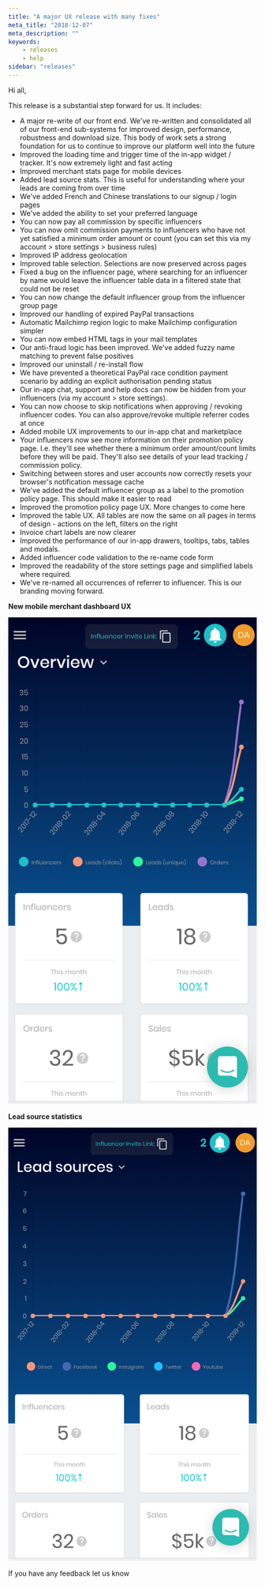 ```yaml
---
title: "A major UX release with many fixes"
meta_title: "2018-12-07"
meta_description: ""
keywords:
    - releases
    - help
sidebar: "releases"
---
```


Hi all,

This release is a substantial step forward for us. It includes:

* A major re-write of our front end. We've re-written and consolidated all of our front-end sub-systems for improved design, performance, robustness and download size. This body of work sets a strong foundation for us to continue to improve our platform well into the future
* Improved the loading time and trigger time of the in-app widget / tracker. It's now extremely light and fast acting
* Improved merchant stats page for mobile devices
* Added lead source stats. This is useful for understanding where your leads are coming from over time
* We've added French and Chinese translations to our signup / login pages
* We've added the ability to set your preferred language
* You can now pay all commission by specific influencers
* You can now omit commission payments to influencers who have not yet satisfied a minimum order amount or count (you can set this via my account > store settings > business rules)
* Improved IP address geolocation
* Improved table selection. Selections are now preserved across pages
* Fixed a bug on the influencer page, where searching for an influencer by name would leave the influencer table data in a filtered state that could not be reset
* You can now change the default influencer group from the influencer group page
* Improved our handling of expired PayPal transactions
* Automatic Mailchimp region logic to make Mailchimp configuration simpler
* You can now embed HTML tags in your mail templates
* Our anti-fraud logic has been improved. We've added fuzzy name matching to prevent false positives
* Improved our uninstall / re-install flow
* We have prevented a theoretical PayPal race condition payment scenario by adding an explicit authorisation pending status
* Our in-app chat, support and help docs can now be hidden from your influencers (via my account > store settings).
* You can now choose to skip notifications when approving / revoking influencer codes. You can also approve/revoke multiple referrer codes at once
* Added mobile UX improvements to our in-app chat and marketplace
* Your influencers now see more information on their promotion policy page. I.e. they'll see whether there a minimum order amount/count limits before they will be paid. They'll also see details of your lead tracking / commission policy.
* Switching between stores and user accounts now correctly resets your browser's notification message cache
* We've added the default influencer group as a label to the promotion policy page. This should make it easier to read
* Improved the promotion policy page UX. More changes to come here
* Improved the table UX. All tables are now the same on all pages in terms of design - actions on the left, filters on the right
* Invoice chart labels are now clearer
* Improved the performance of our in-app drawers, tooltips, tabs, tables and modals.
* Added influencer code validation to the re-name code form
* Improved the readability of the store settings page and simplified labels where required.
* We've re-named all occurrences of referrer to influencer. This is our branding moving forward.

**New mobile merchant dashboard UX**

![](/images/releases/2018-12-09-20-51-25.png)

**Lead source statistics**

![](/images/releases/2018-12-09-20-54-37.png)

If you have any feedback let us know